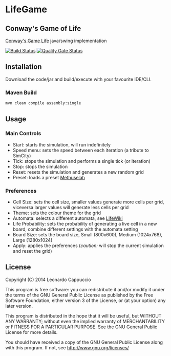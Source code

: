 # LifeGame

## Conway's Game of Life

[Conway's Game Life](http://en.wikipedia.org/wiki/Conway%27s_Game_of_Life) java/swing implementation

[![Build Status](https://github.com/lcappuccio/life-game/workflows/Build%20life-game%20with%20xvfb/badge.svg)](https://github.com/lcappuccio/life-game/actions)
[![Quality Gate Status](https://sonarcloud.io/api/project_badges/measure?project=lcappuccio_life-game&metric=alert_status)](https://sonarcloud.io/summary/new_code?id=lcappuccio_life-game)

## Installation

Download the code/jar and build/execute with your favourite IDE/CLI.

### Maven Build

`mvn clean compile assembly:single`

## Usage

### Main Controls

- Start: starts the simulation, will run indefinitely
- Speed menu: sets the speed between each iteration (a tribute to SimCity)
- Tick: stops the simulation and performs a single tick (or iteration)
- Stop: stops the simulation
- Reset: resets the simulation and generates a new random grid
- Preset: loads a preset [Methuselah](http://www.conwaylife.com/wiki/Methuselah)

### Preferences

- Cell Size: sets the cell size, smaller values generate more cells per grid, viceversa larger values will generate less cells per grid
- Theme: sets the colour theme for the grid
- Automata: selects a different automata, see [LifeWiki](http://www.conwaylife.com/wiki/Cellular_automaton)
- Life Probability: sets the probability of generating a live cell in a new board, combine different settings with the
automata setting
- Board Size: sets the board size, Small (800x600), Medium (1024x768), Large (1280x1024)
- Apply: applies the preferences (*caution:* will stop the current simulation and reset the grid)

## License

Copyright (C) 2014 Leonardo Cappuccio

This program is free software: you can redistribute it and/or modify
it under the terms of the GNU General Public License as published by
the Free Software Foundation, either version 3 of the License, or
(at your option) any later version.

This program is distributed in the hope that it will be useful,
but WITHOUT ANY WARRANTY; without even the implied warranty of
MERCHANTABILITY or FITNESS FOR A PARTICULAR PURPOSE.  See the
GNU General Public License for more details.

You should have received a copy of the GNU General Public License
along with this program.  If not, see http://www.gnu.org/licenses/